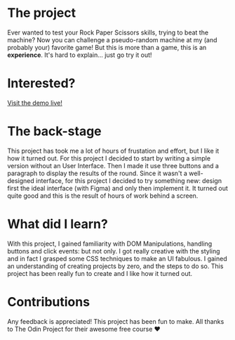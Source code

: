 # The project
Ever wanted to test your Rock Paper Scissors skills, trying to beat the machine? Now you can challenge a pseudo-random machine at my (and probably your) favorite game!
But this is more than a game, this is an **experience**. It's hard to explain... just go try it out! 

# Interested?
[Visit the demo live!](https://luiover.github.io/rock-paper-scissors/)

# The back-stage
This project has took me a lot of hours of frustation and effort, but I like it how it turned out. For this project I decided to start by writing a simple version without an User Interface. Then I made it use three buttons and a paragraph to display the results of the round. Since it wasn't a well-designed interface, for this project I decided to try something new: design first the ideal interface (with Figma) and only then implement it. It turned out quite good and this is the result of hours of work behind a screen.

# What did I learn?
With this project, I gained familiarity with DOM Manipulations, handling buttons and click events: but not only. I got really creative with the styling and in fact I grasped some CSS techniques to make an UI fabulous. I gained an understanding of creating projects by zero, and the steps to do so. This project has been really fun to create and I like how it turned out.

# Contributions
Any feedback is appreciated! This project has been fun to make.
All thanks to The Odin Project for their awesome free course ❤️
